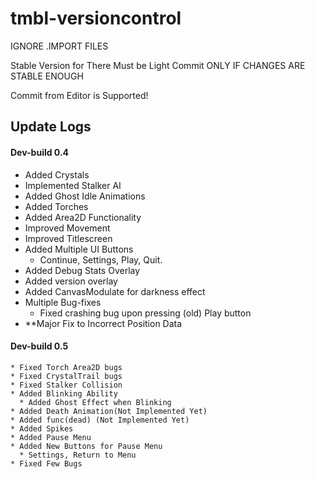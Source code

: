 # tmbl-versioncontrol
IGNORE .IMPORT FILES

Stable Version for There Must be Light
  Commit ONLY IF CHANGES ARE STABLE ENOUGH
 
 Commit from Editor is Supported!
 
 ## Update Logs
 
 #### Dev-build 0.4
  * Added Crystals
  * Implemented Stalker AI
  * Added Ghost Idle Animations
  * Added Torches
  * Added Area2D Functionality
  * Improved Movement
  * Improved Titlescreen
  * Added Multiple UI Buttons
    * Continue, Settings, Play, Quit.
  * Added Debug Stats Overlay
  * Added version overlay
  * Added CanvasModulate for darkness effect
  * Multiple Bug-fixes
    * Fixed crashing bug upon pressing (old) Play button
  * **Major Fix to Incorrect Position Data
  
  #### Dev-build 0.5
    * Fixed Torch Area2D bugs
    * Fixed CrystalTrail bugs
    * Fixed Stalker Collision
    * Added Blinking Ability
      * Added Ghost Effect when Blinking
    * Added Death Animation(Not Implemented Yet)
    * Added func(dead) (Not Implemented Yet)
    * Added Spikes
    * Added Pause Menu
    * Added New Buttons for Pause Menu
      * Settings, Return to Menu
    * Fixed Few Bugs
